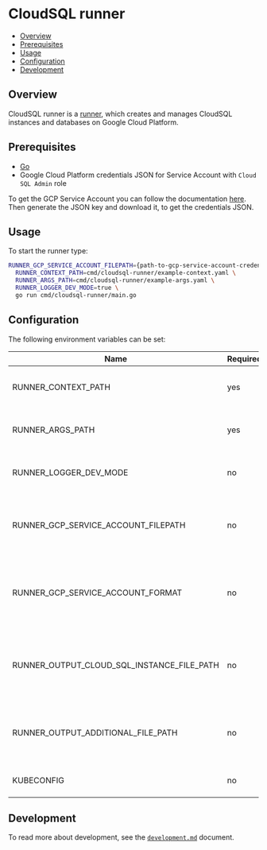 # CloudSQL runner

- [Overview](#overview)
- [Prerequisites](#prerequisites)
- [Usage](#usage)
- [Configuration](#configuration)
- [Development](#development)

## Overview

CloudSQL runner is a [runner](../../docs/runner.md), which creates and manages CloudSQL instances and databases on Google Cloud Platform.

## Prerequisites

- [Go](https://golang.org)
- Google Cloud Platform credentials JSON for Service Account with `Cloud SQL Admin` role

To get the GCP Service Account you can follow the documentation [here](https://cloud.google.com/iam/docs/creating-managing-service-accounts#creating). Then generate the JSON key and download it, to get the credentials JSON.

## Usage

To start the runner type:
```bash
RUNNER_GCP_SERVICE_ACCOUNT_FILEPATH={path-to-gcp-service-account-credentials-json} \
  RUNNER_CONTEXT_PATH=cmd/cloudsql-runner/example-context.yaml \
  RUNNER_ARGS_PATH=cmd/cloudsql-runner/example-args.yaml \
  RUNNER_LOGGER_DEV_MODE=true \
  go run cmd/cloudsql-runner/main.go
```

## Configuration

The following environment variables can be set:

| Name                                       | Required | Default                      | Description                                                           |
|--------------------------------------------|----------|------------------------------|-----------------------------------------------------------------------|
| RUNNER_CONTEXT_PATH                        | yes      |                              | Path to the YAML file with runner context                             |
| RUNNER_ARGS_PATH                           | yes      |                              | Path to the YAML file with input arguments                            |
| RUNNER_LOGGER_DEV_MODE                     | no       | `false`                      | Enable additional log messages                                        |
| RUNNER_GCP_SERVICE_ACCOUNT_FILEPATH        | no       | `/etc/gcp/sa.json`           | Path to the GCP Service Account credentials file                      |
| RUNNER_GCP_SERVICE_ACCOUNT_FORMAT          | no       | `json`                       | Format of the GCP Service Account credentials file - `yaml` or `json` |
| RUNNER_OUTPUT_CLOUD_SQL_INSTANCE_FILE_PATH | no       | `/tmp/cloudSQLInstance.yaml` | Defines path under which the Cloud SQL instance artifacts is saved    |
| RUNNER_OUTPUT_ADDITIONAL_FILE_PATH         | no       | `/tmp/additional.yaml`       | Defines path under which the additional output is saved               |
| KUBECONFIG                                 | no       | `~/.kube/config`             | Path to kubeconfig file                                               |

## Development

To read more about development, see the [`development.md`](../../docs/development.md) document.

